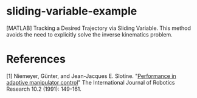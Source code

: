 # sliding-variable-example
[MATLAB] Tracking a Desired Trajectory via Sliding Variable. 
This method avoids the need to explicitly solve the inverse kinematics problem.

# References
[1] Niemeyer, Günter, and Jean-Jacques E. Slotine. "[Performance in adaptive manipulator control](https://journals.sagepub.com/doi/abs/10.1177/027836499101000206)" The International Journal of Robotics Research 10.2 (1991): 149-161.
